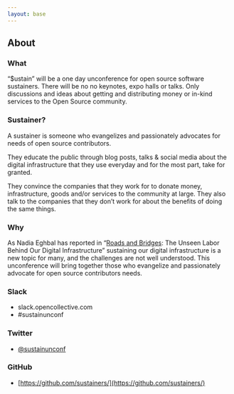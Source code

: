 ```yaml
---
layout: base
---
```


## About

### What

“$ustain” will be a one day unconference for open source software sustainers. There will be no no keynotes, expo halls or talks. Only discussions and ideas about getting and distributing money or in-kind services to the Open Source community.

### Sustainer?

A sustainer is someone who evangelizes and passionately advocates for needs of open source contributors.

They educate the public through blog posts, talks & social media about the digital infrastructure that they use everyday and for the most part, take for granted.

They convince the companies that they work for to donate money, infrastructure, goods and/or services to the community at large. They also talk to the companies that they don’t work for about the benefits of doing the same things.

### Why

As Nadia Eghbal has reported in “[Roads and Bridges](https://www.fordfoundation.org/library/reports-and-studies/roads-and-bridges-the-unseen-labor-behind-our-digital-infrastructure/): The Unseen Labor Behind Our Digital Infrastructure” sustaining our digital infrastructure is a new topic for many, and the challenges are not well understood. This unconference will bring together those who evangelize and passionately advocate for open source contributors needs.

### Slack

* slack.opencollective.com
* #sustainunconf

### Twitter

* [@sustainunconf](https://twitter.com/SustainUnconf)

### GitHub

* [https://github.com/sustainers/](https://github.com/sustainers/)
